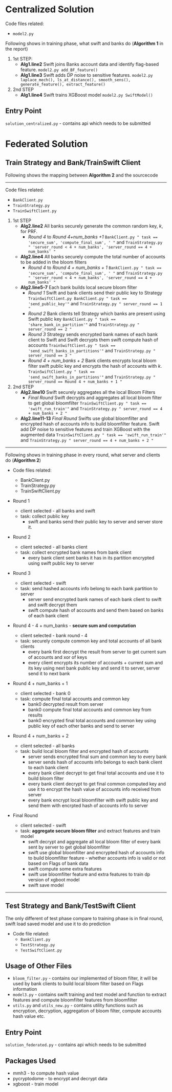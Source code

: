 # Centralized Solution
 Code files related:
  - `model2.py`

Following shows in training phase, what swift and banks do (__Algorithm 1__ in the report)

1. 1st STEP:
   - __Alg1.line2__ Swift joins Banks account data and identify flag-based feature. 
    `model2.py add_BF_feature()`<br>
   - __Alg1.line3__ Swift adds DP noise to sensitive features.  `model2.py laplace_mech(), ls_at_distance(), smooth_sens(),
   generate_feature(), extract_feature()`
2. 2nd STEP
   - __Alg1.line4__ Swift trains XGBoost model  `model2.py SwiftModel()`

## Entry Point
`solution_centralized.py` - contains api which needs to be submitted

# Federated Solution
## Train Strategy and Bank/TrainSwift Client

Following shows the mapping between __Algorithm 2__ and the sourcecode

---

 Code files related:
  - `BankClient.py`
  - `TrainStrategy.py`
  - `TrainSwiftClient.py`
  


1. 1st STEP 
   -  __Alg2.line2__ All banks securely generate the common random key, _k_, for PRF.
      - _Round 4_ to _Round 4+num_banks +1_
       `BankClient.py " task == 'secure_sum', 'compute_final_sum', ' "`
          and `TrainStrategy.py " 'server_round < 4 + num_banks', 'server_round == 4 + num_banks' "`
   - __Alg2.line4__ All banks securely compute the total number of accounts to be added in  the bloom filters
     - _Round 4_ to _Round 4 + num_banks + 1_
          `BankClient.py " task == 'secure_sum', 'compute_final_sum', ' "`
          and `TrainStrategy.py " 'server_round < 4 + num_banks', 'server_round == 4 + num_banks' "`
   - __Alg2.line5-7__ Each bank builds local secure bloom filter
     - _Round 1_ Swift and bank clients send their public key to Strategy 
     `TrainSwiftClient.py BankClient.py " task == 'send_public_key'"` and `TrainStrategy.py " server_round == 1 "`
     - _Round 2_ Bank clients tell Strategy which banks are present using Swift public key
     `BankClient.py " task == 'share_bank_in_partition'"` and `TrainStrategy.py " server_round == 2 "`
     - _Round 3_ Strategy sends encrypted bank names of each bank client to Swift and Swift decrypts them 
       swift compute hash of accounts `TrainSwiftClient.py " task == 'send_swift_banks_in_partitions'"` and `TrainStrategy.py " server_round == 3 "`
     - _Round 4 + num_banks + 2_ Bank clients encrypts local bloom filter swift public key and encrypts the hash of accounts with _k_. 
     `TrainSwiftClient.py " task == 'send_swift_banks_in_partitions'"` and `TrainStrategy.py " server_round == Round 4 + num_banks + 1 "`
2. 2nd STEP 
   - __Alg2.line10__ Swift securely aggregates all the local Bloom Filters
        - _Final Round_ Swift decrypts and aggregates all local bloom filter to get global bloomfilter
     `TrainSwiftClient.py " task == 'swift_run_train'"` and `TrainStrategy.py " server_round == 4 + num_banks + 2 "`
   - __Alg2.line11-13__ _Final Round_ Swifts use global bloomfilter and encrypted hash of accounts info to build bloomfilter feature.
   Swift add DP noise to sensitive features and train XGBoost with the augmented data
   `TrainSwiftClient.py " task == 'swift_run_train'"` and `TrainStrategy.py " server_round == 4 + num_banks + 2 "`

---
Following shows in training phase in every round, what server and clients do (__Algorithm 2__)

-   Code files related:

    -   BankClient.py
    -   TrainStrategy.py
    -   TrainSwiftClient.py

-   Round 1
    -   client selected - all banks and swift
    -   task: collect public key
        -   swift and banks send their public key to server and server store it.
-   Round 2
    -   client selected - all banks client
    -   task: collect encrypted bank names from bank client
        -   every bank client sent banks it has in its partition encrypted using swift public key to server
-   Round 3
    -   client selected - swift
    -   task: send hashed accounts info belong to each bank partition to server
        -   server send encrypted bank names of each bank client to swift and swift decrypt them
        -   swift compute hash of accounts and send them based on banks of each bank client
-   Round 4 - 4 + num_banks - **secure sum and computation**
    -   client selected - bank round - 4
    -   task: securely compute common key and total accounts of all bank clients
        -   every bank first decrypt the result from server to get current sum of accounts and xor of keys
        -   every client encrypts its number of accounts + current sum and its key using next bank public key and send it to server, server send it to next bank
-   Round 4 + num_banks + 1
    -   client selected - bank 0
    -   task: compute final total accounts and common key
        -   bank0 decrypted result from server
        -   bank0 compute final total accounts and common key from results
        -   bank0 encrypted final total accounts and common key using public key of each other banks and send to server
-   Round 4 + num_banks + 2
    -   client selected - all banks
    -   task: build local bloom filter and encrypted hash of accounts
        -   server sends encrypted final sum and common key to every bank
        -   server sends hash of accounts info belongs to each bank client to each bank client
        -   every bank client decrypt to get final total accounts and use it to build bloom filter
        -   every bank client decrypt to get final common computed key and use it to encrypt the hash value of accounts info received from server
        -   every bank encrypt local bloomfilter with swift public key and send them with encrpted hash of accounts info to server
-   Final Round
    -   client selected - swift
    -   task: **aggregate secure bloom filter** and extract features and train model
        -   swift decrypt and aggregate all local bloom filter of every bank sent by server to get global bloomfilter
        -   swift use global bloomfilter and encrypted hash of accounts info to build bloomfilter feature - whether accounts info is valid or not based on Flags of bank data
        -   swift compute some extra features
        -   swift use bloomfilter feature and extra features to train dp version of xgboot model
        -   swift save model
---
## Test Strategy and Bank/TestSwift Client

The only different of test phase compare to training phase is in final round, swift load saved model and use it to do prediction
- Code file related:
  - `BankClient.py`
  - `TestStrategy.py`
  - `TestSwiftClient.py`

## Usage of Other Files
- `bloom_filter.py` -  contains our implemented of bloom filter, it will be used by bank clients to build local bloom filter based on Flags information
- `model3.py` -  contains swift training and test model and function to extract features and compute bloomfilter features from bloomfilter
- `utils.py` and `utils_new.py` - contains utility functions such as encryption, decryption, aggregation of bloom filter, compute accounts hash value etc.

## Entry Point
 `solution_federated.py` - contains api which needs to be submitted

## Packages Used
- mmh3 -  to compute hash value
- pycryptodome - to encrypt and decrypt data
- xgboost - train model
